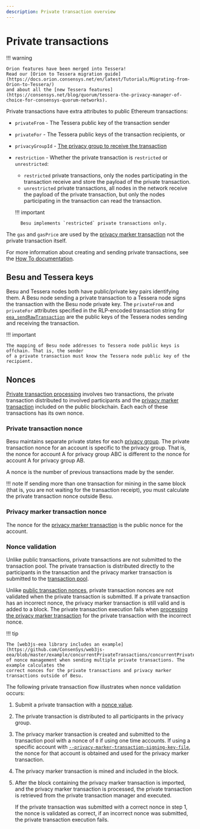 ```yaml
---
description: Private transaction overview
---
```


# Private transactions

!!! warning

    Orion features have been merged into Tessera!
    Read our [Orion to Tessera migration guide](https://docs.orion.consensys.net/en/latest/Tutorials/Migrating-from-Orion-to-Tessera/)
    and about all the [new Tessera features](https://consensys.net/blog/quorum/tessera-the-privacy-manager-of-choice-for-consensys-quorum-networks).

Private transactions have extra attributes to public Ethereum transactions:

* `privateFrom` - The Tessera public key of the transaction sender
* `privateFor` - The Tessera public keys of the transaction recipients, or
* `privacyGroupId` - [The privacy group to receive the transaction](Privacy-Groups.md)
* `restriction` - Whether the private transaction is `restricted` or `unrestricted`:
    * `restricted` private transactions, only the nodes participating in the transaction receive
      and store the payload of the private transaction.
    * `unrestricted` private transactions, all nodes in the network receive the payload of the
      private transaction, but only the nodes participating in the transaction can read the
      transaction.

    !!! important

        Besu implements `restricted` private transactions only.

The `gas` and `gasPrice` are used by the [privacy marker transaction] not the private
transaction itself.

For more information about creating and sending private transactions, see the
[How To documentation](../../HowTo/Send-Transactions/Creating-Sending-Private-Transactions.md).

## Besu and Tessera keys

Besu and Tessera nodes both have public/private key pairs identifying them. A Besu node sending a
private transaction to a Tessera node signs the transaction with the Besu node private key. The
`privateFrom` and `privateFor` attributes specified in the RLP-encoded transaction string for
[`eea_sendRawTransaction`](../../Reference/API-Methods.md#eea_sendrawtransaction) are the public
keys of the Tessera nodes sending and receiving the transaction.

!!! important

    The mapping of Besu node addresses to Tessera node public keys is offchain. That is, the sender
    of a private transaction must know the Tessera node public key of the recipient.

## Nonces

[Private transaction processing](../../Concepts/Privacy/Private-Transaction-Processing.md) involves
two transactions, the private transaction distributed to involved participants and the
[privacy marker transaction] included on the public blockchain. Each each of these transactions has
its own nonce.

### Private transaction nonce

Besu maintains separate private states for each
[privacy group](../../Concepts/Privacy/Privacy-Groups.md). The private transaction nonce for an
account is specific to the privacy group. That is, the nonce for account A for privacy group ABC is
different to the nonce for account A for privacy group AB.

A nonce is the number of previous transactions made by the sender.

!!! note
    If sending more than one transaction for mining in the same block (that is, you are not waiting
    for the transaction receipt), you must calculate the private transaction nonce outside Besu.

### Privacy marker transaction nonce

The nonce for the [privacy marker transaction] is the public nonce for the account.

### Nonce validation

Unlike public transactions, private transactions are not submitted to the transaction pool. The private
transaction is distributed directly to the participants in the transaction and the privacy marker
transaction is submitted to the [transaction pool](../Transactions/Transaction-Pool.md).

Unlike [public transaction nonces](../Transactions/Transaction-Validation.md), private transaction
nonces are not validated when the private transaction is submitted. If a private transaction has an
incorrect nonce, the privacy marker transaction is still valid and is added to a block.
The private transaction execution fails when [processing the privacy marker transaction](../Privacy/Private-Transaction-Processing.md)
for the private transaction with the incorrect nonce.

!!! tip

    The [web3js-eea library includes an example](https://github.com/ConsenSys/web3js-eea/blob/master/example/concurrentPrivateTransactions/concurrentPrivateTransactions.js)
    of nonce management when sending multiple private transactions. The example calculates the
    correct nonces for the private transactions and privacy marker transactions outside of Besu.

The following private transaction flow illustrates when nonce validation occurs:

1. Submit a private transaction with a [nonce value](#private-transaction-nonce).
1. The private transaction is distributed to all participants in the privacy group.
1. The privacy marker transaction is created and submitted to the transaction pool with a nonce of `0`
    if using one time accounts. If using a specific account with
    [`--privacy-marker-transaction-signing-key-file`](../../Reference/CLI/CLI-Syntax.md#privacy-marker-transaction-signing-key-file), the
    nonce for that account is obtained and used for the privacy marker transaction.
1. The privacy marker transaction is mined and included in the block.
1. After the block containing the privacy marker transaction is imported, and the privacy marker
    transaction is processed, the private transaction is retrieved from the private transaction manager
    and executed.

    If the private transaction was submitted with a correct nonce in step 1, the nonce is
    validated as correct, if an incorrect nonce was submitted, the private transaction execution
    fails.

<!-- links ---->
[privacy marker transaction]: ../../Concepts/Privacy/Private-Transaction-Processing.md
